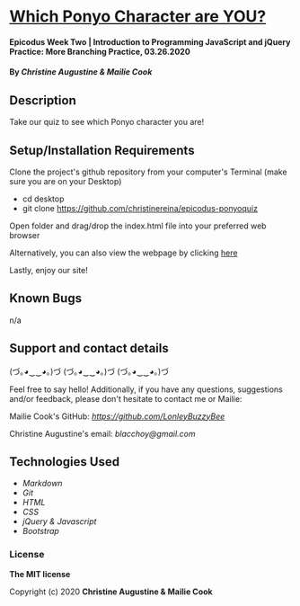 # [Which Ponyo Character are YOU?](https://christinereina.github.io/epicodus-ponyoquiz/)

#### Epicodus Week Two | Introduction to Programming JavaScript and jQuery Practice: More Branching Practice, 03.26.2020

#### By _**Christine Augustine & Mailie Cook**_

## Description

Take our quiz to see which Ponyo character you are!

## Setup/Installation Requirements

Clone the project's github repository from your computer's Terminal (make sure you are on your Desktop)

* cd desktop
* git clone https://github.com/christinereina/epicodus-ponyoquiz

Open folder and drag/drop the index.html file into your preferred web browser

Alternatively, you can also view the webpage by clicking [here](https://christinereina.github.io/epicodus-ponyoquiz/)

Lastly, enjoy our site!

## Known Bugs

n/a

## Support and contact details

(づ｡◕‿‿◕｡)づ (づ｡◕‿‿◕｡)づ (づ｡◕‿‿◕｡)づ

Feel free to say hello! Additionally, if you have any questions, suggestions and/or feedback, please don't hesitate to contact me or Mailie:

Mailie Cook's GitHub:
_https://github.com/LonleyBuzzyBee_

Christine Augustine's email:
_blacchoy@gmail.com_

## Technologies Used

* _Markdown_
* _Git_
* _HTML_
* _CSS_
* _jQuery & Javascript_
* _Bootstrap_  

### License

**The MIT license**

Copyright (c) 2020 **Christine Augustine & Mailie Cook**